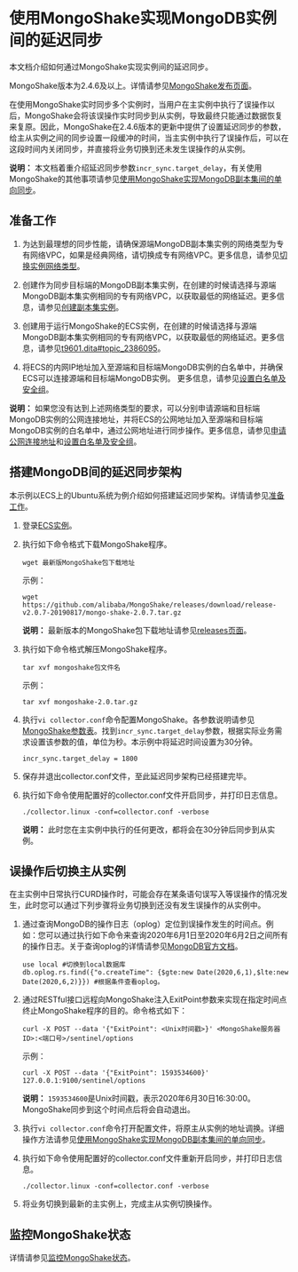 # 使用MongoShake实现MongoDB实例间的延迟同步

本文档介绍如何通过MongoShake实现实例间的延迟同步。

MongoShake版本为2.4.6及以上。详情请参见[MongoShake发布页面](https://github.com/alibaba/MongoShake)。

在使用MongoShake实时同步多个实例时，当用户在主实例中执行了误操作以后，MongoShake会将该误操作实时同步到从实例，导致最终只能通过数据恢复来复原。因此，MongoShake在2.4.6版本的更新中提供了设置延迟同步的参数，给主从实例之间的同步设置一段缓冲的时间，当主实例中执行了误操作后，可以在这段时间内关闭同步，并直接将业务切换到还未发生误操作的从实例。

**说明：** 本文档着重介绍延迟同步参数`incr_sync.target_delay`，有关使用MongoShake的其他事项请参见[使用MongoShake实现MongoDB副本集间的单向同步](/cn.zh-CN/用户指南/数据迁移和同步/数据同步/使用MongoShake实现MongoDB副本集间的单向同步.md)。

## 准备工作

1.  为达到最理想的同步性能，请确保源端MongoDB副本集实例的网络类型为专有网络VPC，如果是经典网络，请切换成专有网络VPC。更多信息，请参见[切换实例网络类型](/cn.zh-CN/用户指南/管理网络连接/切换实例网络类型.md)。

2.  创建作为同步目标端的MongoDB副本集实例，在创建的时候请选择与源端MongoDB副本集实例相同的专有网络VPC，以获取最低的网络延迟。更多信息，请参见[创建副本集实例](/cn.zh-CN/快速入门/创建实例/创建副本集实例.md)。

3.  创建用于运行MongoShake的ECS实例，在创建的时候请选择与源端MongoDB副本集实例相同的专有网络VPC，以获取最低的网络延迟。更多信息，请参见[t9601.dita\#topic\_2386095]()。

4.  将ECS的内网IP地址加入至源端和目标端MongoDB实例的白名单中，并确保ECS可以连接源端和目标端MongoDB实例。 更多信息，请参见[设置白名单及安全组](/cn.zh-CN/用户指南/数据安全性/设置白名单及安全组.md)。


**说明：** 如果您没有达到上述网络类型的要求，可以分别申请源端和目标端MongoDB实例的公网连接地址，并将ECS的公网地址加入至源端和目标端MongoDB实例的白名单中，通过公网地址进行同步操作。更多信息，请参见[申请公网连接地址](/cn.zh-CN/用户指南/管理网络连接/公网连接地址/申请公网连接地址.md)和[设置白名单及安全组](/cn.zh-CN/用户指南/数据安全性/设置白名单及安全组.md)。

## 搭建MongoDB间的延迟同步架构

本示例以ECS上的Ubuntu系统为例介绍如何搭建延迟同步架构。详情请参见[准备工作](#section_3kv_hrf_0d1)。

1.  登录[ECS实例](https://help.aliyun.com/document_detail/25434.html)。

2.  执行如下命令格式下载MongoShake程序。

    ```
    wget 最新版MongoShake包下载地址
    ```

    示例：

    ```
    wget https://github.com/alibaba/MongoShake/releases/download/release-v2.0.7-20190817/mongo-shake-2.0.7.tar.gz
    ```

    **说明：** 最新版本的MongoShake包下载地址请参见[releases页面](https://github.com/alibaba/MongoShake/releases)。

3.  执行如下命令格式解压MongoShake程序。

    ```
    tar xvf mongoshake包文件名
    ```

    示例：

    ```
    tar xvf mongoshake-2.0.tar.gz
    ```

4.  执行`vi collector.conf`命令配置MongoShake。各参数说明请参见[MongoShake参数表](/cn.zh-CN/用户指南/数据迁移和同步/数据同步/使用MongoShake实现MongoDB副本集间的单向同步.md)。找到`incr_sync.target_delay`参数，根据实际业务需求设置该参数的值，单位为秒。本示例中将延迟时间设置为30分钟。

    ```
    incr_sync.target_delay = 1800
    ```

5.  保存并退出collector.conf文件，至此延迟同步架构已经搭建完毕。

6.  执行如下命令使用配置好的collector.conf文件开启同步，并打印日志信息。

    ```
    ./collector.linux -conf=collector.conf -verbose
    ```

    **说明：** 此时您在主实例中执行的任何更改，都将会在30分钟后同步到从实例。


## 误操作后切换主从实例

在主实例中日常执行CURD操作时，可能会存在某条语句误写入等误操作的情况发生，此时您可以通过下列步骤将业务切换到还没有发生误操作的从实例中。

1.  通过查询MongoDB的操作日志（oplog）定位到误操作发生的时间点。例如：您可以通过执行如下命令来查询2020年6月1日至2020年6月2日之间所有的操作日志。关于查询oplog的详情请参见[MongoDB官方文档](https://docs.mongodb.com/manual/reference/command/find/)。

    ```
    use local #切换到local数据库
    db.oplog.rs.find({"o.createTime": {$gte:new Date(2020,6,1),$lte:new Date(2020,6,2)}}) #根据条件查看oplog。
    ```

2.  通过RESTful接口远程向MongoShake注入ExitPoint参数来实现在指定时间点终止MongoShake程序的目的。命令格式如下：

    ```
    curl -X POST --data '{"ExitPoint": <Unix时间戳>}' <MongoShake服务器ID>:<端口号>/sentinel/options
    ```

    示例：

    ```
    curl -X POST --data '{"ExitPoint": 1593534600}' 127.0.0.1:9100/sentinel/options
    ```

    **说明：** `1593534600`是Unix时间戳，表示2020年6月30日16:30:00。MongoShake同步到这个时间点后将会自动退出。

3.  执行`vi collector.conf`命令打开配置文件，将原主从实例的地址调换。详细操作方法请参见[使用MongoShake实现MongoDB副本集间的单向同步](/cn.zh-CN/用户指南/数据迁移和同步/数据同步/使用MongoShake实现MongoDB副本集间的单向同步.md)。

4.  执行如下命令使用配置好的collector.conf文件重新开启同步，并打印日志信息。

    ```
    ./collector.linux -conf=collector.conf -verbose
    ```

5.  将业务切换到最新的主实例上，完成主从实例切换操作。


## 监控MongoShake状态

详情请参见[监控MongoShake状态](/cn.zh-CN/用户指南/数据迁移和同步/数据同步/使用MongoShake实现MongoDB副本集间的单向同步.md)。

